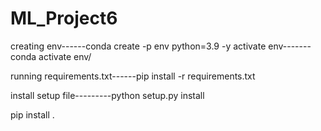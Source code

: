 # ML_Project6

creating env------conda create -p env python=3.9 -y
activate env-------conda activate env/

running requirements.txt------pip install -r requirements.txt

install setup file---------python setup.py install


pip install .